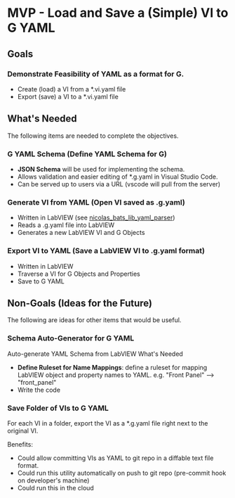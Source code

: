 # MVP - Load and Save a (Simple) VI to G YAML

## Goals
### Demonstrate Feasibility of YAML as a format for G.
- Create (load) a VI from a *.vi.yaml file
- Export (save) a VI to a *.vi.yaml file

## What's Needed
The following items are needed to complete the objectives.
### G YAML Schema (Define YAML Schema for G)
- **JSON Schema** will be used for implementing the schema.
- Allows validation and easier editing of *.g.yaml in Visual Studio Code.
- Can be served up to users via a URL (vscode will pull from the server)
### Generate VI from YAML (Open VI saved as .g.yaml)
- Written in LabVIEW (see [nicolas_bats_lib_yaml_parser](https://www.vipm.io/package/nicolas_bats_lib_yaml_parser/))
- Reads a .g.yaml file into LabVIEW
- Generates a new LabVIEW VI and G Objects
### Export VI to YAML (Save a LabVIEW VI to .g.yaml format)
- Written in LabVIEW
- Traverse a VI for G Objects and Properties
- Save to G YAML

## Non-Goals (Ideas for the Future)
The following are ideas for other items that would be useful.

### Schema Auto-Generator for G YAML
Auto-generate YAML Schema from LabVIEW
What's Needed
- **Define Ruleset for Name Mappings**: define a ruleset for mapping LabVIEW object and property names to YAML. e.g. "Front Panel" --> "front_panel"
- Write the code

### Save Folder of VIs to G YAML
For each VI in a folder, export the VI as a *.g.yaml file right next to the original VI.

Benefits:
- Could allow committing VIs as YAML to git repo in a diffable text file format.
- Could run this utility automatically on push to git repo (pre-commit hook on developer's machine)
- Could run this in the cloud